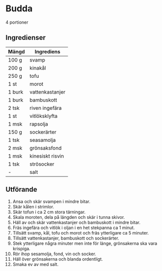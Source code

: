 # Budda
4 portioner
## Ingredienser

Mängd|Ingrediens
------------ | -------------
100 g |svamp
200 g | kinakål
250 g | tofu
1 st | morot
1 burk | vattenkastanjer
1 burk | bambuskott
2 tsk | riven ingefära
1 st | vitlöksklyfta
1 msk | rapsolja
150 g | sockerärter
1 tsk | seasamolja
2 msk | grönsaksfond
1 msk | kinesiskt risvin
1 tsk | strösocker
\- | salt

## Utförande
1. Ansa och skär svampen i mindre bitar.
2. Skär kålen i strimlor.
4. Skär tofun i ca 2 cm stora tärningar.
5. Skala moroten, dela på längden och skär i tunna skivor.
6. Häll av och skär vattenkastanjer och bambuskott i mindre bitar.
7. Fräs ingefära och vitlök i oljan i en het stekpanna ca 1 minut.
8. Tillsätt svamp, kål, tofu och morot och fräs ytterligare ca 5 minuter.
9. Tillsätt vattenkastanjer, bambuskott och sockerärter.
10. Stek ytterligare några minuter men inte för länge, grönsakerna ska vara krispiga.
11. Rör ihop sesamolja, fond, vin och socker.
12. Häll över grönsakerna och blanda ordentligt.
13. Smaka ev av med salt.
